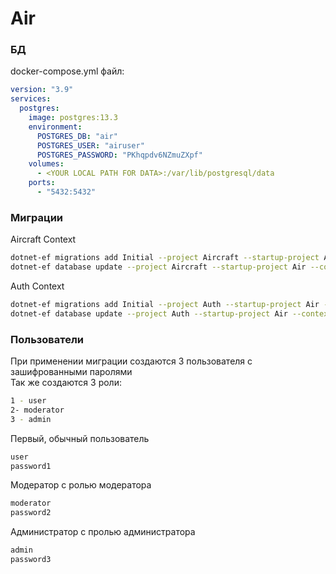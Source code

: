 # Air

### БД
docker-compose.yml файл:
```yaml
version: "3.9"
services:
  postgres:
    image: postgres:13.3
    environment:
      POSTGRES_DB: "air"
      POSTGRES_USER: "airuser"
      POSTGRES_PASSWORD: "PKhqpdv6NZmuZXpf"
    volumes:
      - <YOUR LOCAL PATH FOR DATA>:/var/lib/postgresql/data
    ports:
      - "5432:5432"
```

### Миграции
Aircraft Context
```bash
dotnet-ef migrations add Initial --project Aircraft --startup-project Air --context AircraftContext
dotnet-ef database update --project Aircraft --startup-project Air --context AircraftContext
```

Auth Context
```bash
dotnet-ef migrations add Initial --project Auth --startup-project Air --context AuthContext
dotnet-ef database update --project Auth --startup-project Air --context AuthContext
```

### Пользователи
При применении миграции создаются 3 пользователя с зашифрованными паролями <br>
Так же создаются 3 роли:
```bash
1 - user
2- moderator
3 - admin
```

Первый, обычный пользователь
```bash
user
password1
```

Модератор с ролью модератора
```bash
moderator
password2
```

Администратор с пролью администратора
```bash
admin
password3
```